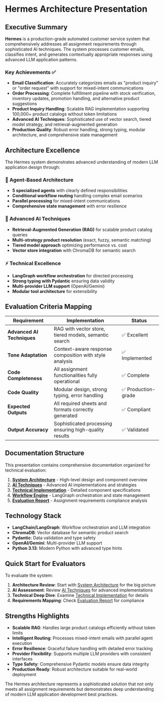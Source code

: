 # Hermes Architecture Presentation

## Executive Summary

**Hermes** is a production-grade automated customer service system that comprehensively addresses all assignment requirements through sophisticated AI techniques. The system processes customer emails, classifies intent, and generates contextually appropriate responses using advanced LLM application patterns.

### Key Achievements ✅

- **Email Classification**: Accurately categorizes emails as "product inquiry" or "order request" with support for mixed-intent communications
- **Order Processing**: Complete fulfillment pipeline with stock verification, inventory updates, promotion handling, and alternative product suggestions  
- **Product Inquiry Handling**: Scalable RAG implementation supporting 100,000+ product catalogs without token limitations
- **Advanced AI Techniques**: Sophisticated use of vector search, tiered model strategy, and retrieval-augmented generation
- **Production Quality**: Robust error handling, strong typing, modular architecture, and comprehensive state management

## Architecture Excellence

The Hermes system demonstrates advanced understanding of modern LLM application design through:

### 🎯 Agent-Based Architecture
- **5 specialized agents** with clearly defined responsibilities
- **Conditional workflow routing** handling complex email scenarios
- **Parallel processing** for mixed-intent communications
- **Comprehensive state management** with error resilience

### 🧠 Advanced AI Techniques
- **Retrieval-Augmented Generation (RAG)** for scalable product catalog queries
- **Multi-strategy product resolution** (exact, fuzzy, semantic matching)
- **Tiered model approach** optimizing performance vs. cost
- **Vector store integration** with ChromaDB for semantic search

### ⚡ Technical Excellence
- **LangGraph workflow orchestration** for directed processing
- **Strong typing with Pydantic** ensuring data validity
- **Multi-provider LLM support** (OpenAI/Gemini)
- **Modular tool architecture** for extensibility

## Evaluation Criteria Mapping

| Requirement | Implementation | Status |
|-------------|---------------|---------|
| **Advanced AI Techniques** | RAG with vector store, tiered models, semantic search | ✅ Excellent |
| **Tone Adaptation** | Context-aware response composition with style analysis | ✅ Implemented |
| **Code Completeness** | All assignment functionalities fully operational | ✅ Complete |
| **Code Quality** | Modular design, strong typing, error handling | ✅ Production-grade |
| **Expected Outputs** | All required sheets and formats correctly generated | ✅ Compliant |
| **Output Accuracy** | Sophisticated processing ensuring high-quality results | ✅ Validated |

## Documentation Structure

This presentation contains comprehensive documentation organized for technical evaluation:

1. **[System Architecture](system-architecture.md)** - High-level design and component overview
2. **[AI Techniques](ai-techniques.md)** - Advanced AI implementations and strategies  
3. **[Technical Implementation](technical-implementation.md)** - Detailed component specifications
4. **[Workflow Engine](workflow-engine.md)** - LangGraph orchestration and state management
5. **[Evaluation Report](evaluation-report.md)** - Assignment requirements compliance analysis

## Technology Stack

- **LangChain/LangGraph**: Workflow orchestration and LLM integration
- **ChromaDB**: Vector database for semantic product search
- **Pydantic**: Data validation and type safety
- **OpenAI/Gemini**: Multi-provider LLM support
- **Python 3.13**: Modern Python with advanced type hints

## Quick Start for Evaluators

To evaluate the system:

1. **Architecture Review**: Start with [System Architecture](system-architecture.md) for the big picture
2. **AI Assessment**: Review [AI Techniques](ai-techniques.md) for advanced implementations
3. **Technical Deep Dive**: Examine [Technical Implementation](technical-implementation.md) for details
4. **Requirements Mapping**: Check [Evaluation Report](evaluation-report.md) for compliance

## Strengths Highlights

- **Scalable RAG**: Handles large product catalogs efficiently without token limits
- **Intelligent Routing**: Processes mixed-intent emails with parallel agent execution
- **Error Resilience**: Graceful failure handling with detailed error tracking
- **Provider Flexibility**: Supports multiple LLM providers with consistent interfaces
- **Type Safety**: Comprehensive Pydantic models ensure data integrity
- **Production Ready**: Robust architecture suitable for real-world deployment

The Hermes architecture represents a sophisticated solution that not only meets all assignment requirements but demonstrates deep understanding of modern LLM application development best practices. 